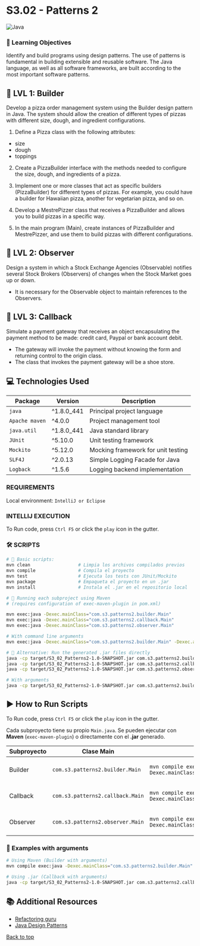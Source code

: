 # S3.02 - Patterns 2
![Java](https://img.shields.io/badge/Java-ED8B00?style=for-the-badge&logo=openjdk&logoColor=white)

### 🎯 Learning Objectives

Identify and build programs using design patterns. The use of patterns is
fundamental in building extensible and reusable software. The Java language, as
well as all software frameworks, are built according to the most important
software patterns.

## 📄 LVL 1: Builder
Develop a pizza order management system using the Builder design pattern 
in Java. The system should allow the creation of different types of 
pizzas with different size, dough, and ingredient configurations.

1. Define a Pizza class with the following attributes:
- size
- dough
- toppings

2. Create a PizzaBuilder interface with the methods needed to configure 
the size, dough, and ingredients of a pizza.

3. Implement one or more classes that act as specific builders 
(PizzaBuilder) for different types of pizzas. For example, you could 
have a builder for Hawaiian pizza, another for vegetarian pizza, and so on.
4. Develop a MestrePizzer class that receives a PizzaBuilder and allows 
you to build pizzas in a specific way.
5. In the main program (Main), create instances of PizzaBuilder and 
MestrePizzer, and use them to build pizzas with different configurations.

## 📄 LVL 2: Observer
Design a system in which a Stock Exchange Agencies (Observable) notifies several 
Stock Brokers (Observers) of changes when the Stock Market goes up or down.

- It is necessary for the Observable object to maintain references to 
the Observers.

## 📄 LVL 3: Callback
Simulate a payment gateway that receives an object encapsulating the payment 
method to be made: credit card, Paypal or bank account debit.

- The gateway will invoke the payment without knowing the form and 
returning control to the origin class.
- The class that invokes the payment gateway will be a shoe store.

## 💻 Technologies Used

| Package        | Version | Description                |
|----------------|--------|----------------------------|
| `java`         | ^1.8.0_441 | Principal project language |
| `Apache maven` | ^4.0.0 | Project management tool    |
| `java.util`    | ^1.8.0_441 | Java standard library      |
| `JUnit`        | ^5.10.0     | Unit testing framework              |
| `Mockito`      | ^5.12.0     | Mocking framework for unit testing  |
| `SLF4J`        | ^2.0.13     | Simple Logging Facade for Java      |
| `Logback`      | ^1.5.6      | Logging backend implementation      |


### REQUIREMENTS
Local environment: `IntelliJ or Eclipse`

###  INTELLIJ EXECUTION
To Run code, press `Ctrl F5` or click the `play` icon in the gutter.

### 🛠️ SCRIPTS

```bash
# 🔹 Basic scripts:
mvn clean                  # Limpia los archivos compilados previos
mvn compile                # Compila el proyecto
mvn test                   # Ejecuta los tests con JUnit/Mockito
mvn package                # Empaqueta el proyecto en un .jar
mvn install                # Instala el .jar en el repositorio local

# 🔹 Running each subproject using Maven
# (requires configuration of exec-maven-plugin in pom.xml)

mvn exec:java -Dexec.mainClass="com.s3.patterns2.builder.Main"
mvn exec:java -Dexec.mainClass="com.s3.patterns2.callback.Main"
mvn exec:java -Dexec.mainClass="com.s3.patterns2.observer.Main"

# With command line arguments
mvn exec:java -Dexec.mainClass="com.s3.patterns2.builder.Main" -Dexec.args="usuario1 1234 modo_debug"

# 🔹 Alternative: Run the generated .jar files directly
java -cp target/S3_02_Patterns2-1.0-SNAPSHOT.jar com.s3.patterns2.builder.Main
java -cp target/S3_02_Patterns2-1.0-SNAPSHOT.jar com.s3.patterns2.callback.Main
java -cp target/S3_02_Patterns2-1.0-SNAPSHOT.jar com.s3.patterns2.observer.Main

# With arguments
java -cp target/S3_02_Patterns2-1.0-SNAPSHOT.jar com.s3.patterns2.builder.Main usuario1 1234 modo_debug
```

## ▶️ How to Run Scripts

To Run code, press `Ctrl F5` or click the `play` icon in the gutter.

Cada subproyecto tiene su propio `Main.java`. Se pueden ejecutar con **Maven** (`exec-maven-plugin`) o directamente con el **.jar** generado.

| Subproyecto | Clase Main                                   | Ejecutar con Maven                                                                                  | Ejecutar con .jar                                                                                                  |
|-------------|----------------------------------------------|------------------------------------------------------------------------------------------------------|--------------------------------------------------------------------------------------------------------------------|
| Builder     | `com.s3.patterns2.builder.Main`              | `mvn compile exec:java -Dexec.mainClass="com.s3.patterns2.builder.Main"`                            | `java -cp target/S3_02_Patterns2-1.0-SNAPSHOT.jar com.s3.patterns2.builder.Main`                                   |
| Callback    | `com.s3.patterns2.callback.Main`             | `mvn compile exec:java -Dexec.mainClass="com.s3.patterns2.callback.Main"`                           | `java -cp target/S3_02_Patterns2-1.0-SNAPSHOT.jar com.s3.patterns2.callback.Main`                                  |
| Observer    | `com.s3.patterns2.observer.Main`             | `mvn compile exec:java -Dexec.mainClass="com.s3.patterns2.observer.Main"`                           | `java -cp target/S3_02_Patterns2-1.0-SNAPSHOT.jar com.s3.patterns2.observer.Main`                                  |

### 🔹 Examples with arguments

```bash
# Using Maven (Builder with arguments)
mvn compile exec:java -Dexec.mainClass="com.s3.patterns2.builder.Main" -Dexec.args="usuario1 1234 modo_debug"

# Using .jar (Callback with arguments)
java -cp target/S3_02_Patterns2-1.0-SNAPSHOT.jar com.s3.patterns2.callback.Main usuario1 1234 modo_debug
```

## 📚 Additional Resources

- [Refactoring guru](https://refactoring.guru/es/design-patterns)
- [Java Design Patterns](https://www.tutorialspoint.com/design_pattern/index.htm)

[Back to top](#top)